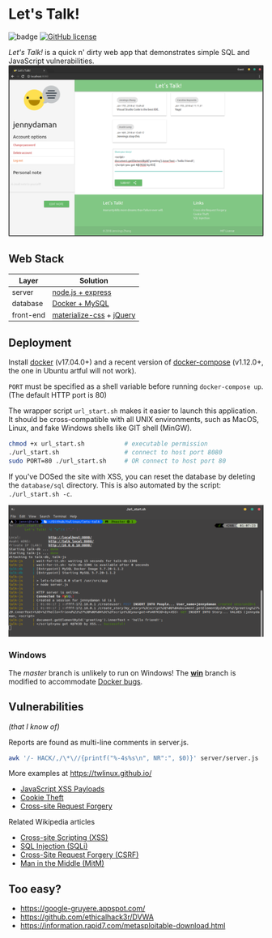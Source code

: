 # Let's Talk!

![badge](https://img.shields.io/badge/security-trash-red.svg)
[![GitHub license](https://img.shields.io/github/license/twlinux/lets-talk.svg)](https://github.com/twlinux/lets-talk/blob/master/LICENSE)

*Let's Talk!* is a quick n' dirty web app that demonstrates simple SQL and JavaScript vulnerabilities.
![Screenshot of the website](screenshots/website.png)

## Web Stack

| Layer      | Solution                                                                        |
|------------|---------------------------------------------------------------------------------|
| server     | [node.js + express](https://expressjs.com/)                                     |
| database   | [Docker + MySQL](https://hub.docker.com/r/mysql/mysql-server/)                  |
| front-end  | [materialize-css](http://materializecss.com/) + [jQuery](https://jquery.com/) |

## Deployment

Install [docker](https://www.docker.com/what-container) (v17.04.0+) and a recent version of [docker-compose](https://github.com/docker/compose) (v1.12.0+, the one in Ubuntu artful will not work).

`PORT` must be specified as a shell variable before running `docker-compose up`. (The default HTTP port is 80)

The wrapper script `url_start.sh` makes it easier to launch this application. It should be cross-compatible with all UNIX environments, such as MacOS, Linux, and fake Windows shells like GIT shell (MinGW).

```bash
chmod +x url_start.sh           # executable permission
./url_start.sh                  # connect to host port 8080
sudo PORT=80 ./url_start.sh     # OR connect to host port 80
```

If you've DOSed the site with XSS, you can reset the database by deleting the `database/sql` directory. This is also automated by the script: `./url_start.sh -c`.

![Screenshot of the server output](screenshots/output.png)

### Windows

The *master* branch is unlikely to run on Windows! The [**win**](https://github.com/twlinux/lets-talk/tree/win#lets-talk) branch is modified to accommodate [Docker bugs](https://github.com/twlinux/lets-talk/tree/win#workarounds).

## Vulnerabilities

*(that I know of)*

Reports are found as multi-line comments in server.js.

```bash
awk '/- HACK/,/\*\//{printf("%-4s%s\n", NR":", $0)}' server/server.js | less -p '^.*HACK.*$'
```

More examples at https://twlinux.github.io/

- [JavaScript XSS Payloads](https://twlinux.github.io/2018-02-06-js-payloads/)
- [Cookie Theft](https://twlinux.github.io/2018-02-18-hijacking/)
- [Cross-site Request Forgery](https://twlinux.github.io/2018-02-19-csrf/)

Related Wikipedia articles

- [Cross-site Scripting (XSS)](https://www.owasp.org/index.php/Cross-site_Scripting_(XSS))
- [SQL Injection (SQLi)](https://www.owasp.org/index.php/SQL_Injection)
- [Cross-Site Request Forgery (CSRF)](https://www.owasp.org/index.php/Cross-Site_Request_Forgery_(CSRF))
- [Man in the Middle (MitM)](https://en.wikipedia.org/wiki/Man-in-the-middle_attack)

## Too easy?

- https://google-gruyere.appspot.com/
- https://github.com/ethicalhack3r/DVWA
- https://information.rapid7.com/metasploitable-download.html
